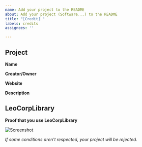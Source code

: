 ```yaml
---
name: Add your project to the README
about: Add your project (Software...) to the README
title: "[Credit] "
labels: credits
assignees: ''

---
```


<!---You can remove all the sections that aren't needed--->

## Project
<!---The name of the project.--->
**Name**

<!---Name of the creator/owner/entreprise.--->
**Creator/Owner**

<!---Link to the creator/owner's website--->
**Website**

<!---A description of the project--->
**Description**

## LeoCorpLibrary
<!---Insert a proof that you are using LeoCorpLibrary in your project such as a screenshot for instance.--->
**Proof that you use LeoCorpLibrary**

![Screenshot]()

*If some conditions aren't respected, your project will be rejected.*
